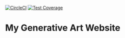 [![CircleCI](https://circleci.com/gh/AndreaDiotallevi/website.svg?style=shield)](https://circleci.com/gh/AndreaDiotallevi/website) [![Test Coverage](https://api.codeclimate.com/v1/badges/5c59bd9060d52a0a8f65/test_coverage)](https://codeclimate.com/github/AndreaDiotallevi/website/test_coverage)

# My Generative Art Website
